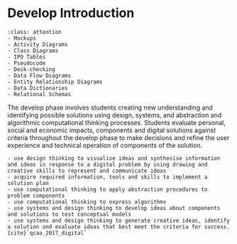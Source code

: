 # Develop Introduction
```{admonition} Tools used to complete the Develop phase:
:class: attention
- Mockups
- Activity Diagrams
- Class Diagrams
- IPO Tables
- Pseudocode
- Desk-checking
- Data Flow Diagrams
- Entity Relationship Diagrams
- Data Dictionaries
- Relational Schemas
```

The develop phase involves students creating new understanding and identifying possible solutions using design, systems, and abstraction and algorithmic computational thinking processes. Students evaluate personal, social and economic impacts, components and digital solutions against criteria throughout the develop phase to make decisions and refine the user experience and technical operation of components of the solution.

```{admonition} To develop ideas, students:
- use design thinking to visualise ideas and synthesise information and ideas in response to a digital problem by using drawing and creative skills to represent and communicate ideas
- acquire required information, tools and skills to implement a solution plan
- use computational thinking to apply abstraction procedures to problem components
- use computational thinking to express algorithms
- use systems and design thinking to develop ideas about components and solutions to test conceptual models
- use systems and design thinking to generate creative ideas, identify a solution and evaluate ideas that best meet the criteria for success. {cite}`qcaa_2017_digital`
```